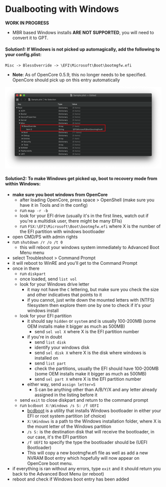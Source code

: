 # Dualbooting with Windows

**WORK IN PROGRESS**

* MBR based Windows installs **ARE NOT SUPPORTED**, you will need to convert it to GPT.

#### Solution1: If Windows is not picked up automagically, add the following to your config.plist:

```
Misc -> BlessOverride -> \EFI\Microsoft\Boot\bootmgfw.efi
```

* **Note**: As of OpenCore 0.5.9, this no longer needs to be specified. OpenCore should pick up on this entry automatically

![](../images/win-md/blessoverride.png)

#### Solution2: To make Windows get picked up, boot to recovery mode from within Windows:

- **make sure you boot windows from OpenCore**
  - after loading OpenCore, press space > OpenShell (make sure you have it in Tools and in the config)
  - run `map -r -b`
  - look for your EFI drive (usually it's in the first lines, watch out if you're a multidisk user, there might be many EFIs)
  - run `FSX:\EFI\Microsoft\Boot\bootmgfw.efi` where X is the number of the EFI partition with windows bootloader
- open CMD/PS with admin rights
- run `shutdown /r /o /t 0`
  - this will reboot your windows system immediately to Advanced Boot Menu menu
- select Troubleshoot > Command Prompt
- it will reboot to WinRE and you'll get to the Command Prompt
- once in there
  - run `diskpart`
  - once loaded, send `list vol`
  - look for your Windows drive letter
    - it may not have the `C` lettering, but make sure you check the size and other indicatives that points to it
    - if you cannot, just write down the mounted letters with (NTFS) filesystem then explore them one by one to check if it's your windows install
  - look for your EFI partition
    - it should say `hidden` or `system` and is usually 100-200MB (some OEM installs make it bigger as much as 500MB)
      - send `sel vol X` where X is the EFI partition number
    - if you're in doubt
      - send `list disk`
      - identify your windows disk
      - send `sel disk X` where X is the disk where windows is installed on
      - send `list part`
      - check the partitions, usually the EFI should have 100-200MB (some OEM installs make it bigger as much as 500MB)
      - send `sel part X` where X is the EFI partition number
    - either way, send `assign letter=S`
      - S can be anything other than A/B/Y/X and any letter already assigned in the listing before it
  - send `exit` to close diskpart and return to the command prompt
  - run `bcdboot X:\Windows /s S: /f UEFI`
    - [bcdboot](https://docs.microsoft.com/en-us/windows-hardware/manufacture/desktop/bcdboot-command-line-options-techref-di) is a utility that installs Windows bootloader in either your EFI or root system partition (of choice)
    - `X:\Windows` is a path to the Windows installation folder, where X is the mount letter of the Windows partition
    - `/s S:` is the destination disk that will receive the bootloader, in our case, it's the EFI partition
    - `/f UEFI` to specify the type the bootloader should be (UEFI Bootloader)
    - This will copy a new bootmgfw.efi file as well as add a new NVRAM Boot entry which hopefully will now appear on OpenCore boot menu.
- if everything is ran without any errors, type `exit` and it should return you back to the Advanced Boot Menu (or reboot)
- reboot and check if Windows boot entry has been added